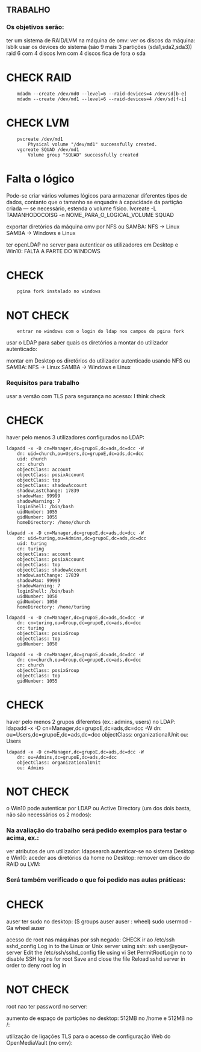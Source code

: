 ## TRABALHO

### Os objetivos serão:
ter um sistema de RAID/LVM na máquina de omv:
		ver os discos da máquina: lsblk
		usar os devices do sistema (são 9 mais 3 partições (sda1,sda2,sda3))
		raid 6 com 4 discos
		lvm com 4 discos
		fica de fora o sda

# CHECK		RAID
		mdadm --create /dev/md0 --level=6 --raid-devices=4 /dev/sd[b-e]
		mdadm --create /dev/md1 --level=6 --raid-devices=4 /dev/sd[f-i]
		
# CHECK		LVM
		pvcreate /dev/md1
			Physical volume "/dev/md1" successfully created.
		vgcreate SQUAD /dev/md1
			Volume group "SQUAD" successfully created

# Falta o lógico
Pode-se criar vários volumes lógicos para armazenar diferentes tipos de dados, contanto que o tamanho se enquadre à capacidade da partição criada — se necessário, estenda o volume físico.
		lvcreate -L TAMANHODOCOISG -n NOME_PARA_O_LOGICAL_VOLUME SQUAD



exportar diretórios da máquina omv por NFS ou SAMBA:
		NFS -> Linux
		SAMBA -> Windows e Linux


ter openLDAP no server para autenticar os utilizadores em Desktop e Win10: FALTA A PARTE DO WINDOWS
# CHECK
		pgina fork instalado no windows
# NOT CHECK
		entrar no windows com o login do ldap nos campos do pgina fork


usar o LDAP para saber quais os diretórios a montar do utilizador autenticado:


montar em Desktop os diretórios do utilizador autenticado usando NFS ou SAMBA:
		NFS -> Linux
		SAMBA -> Windows e Linux



### Requisitos para trabalho
usar a versão com TLS para segurança no acesso: I think check

# CHECK
haver pelo menos 3 utilizadores configurados no LDAP:

	ldapadd -x -D cn=Manager,dc=grupoE,dc=ads,dc=dcc -W
		dn: uid=church,ou=Users,dc=grupoE,dc=ads,dc=dcc
		uid: church
		cn: church
		objectClass: account
		objectClass: posixAccount
		objectClass: top
		objectClass: shadowAccount
		shadowLastChange: 17839
		shadowMax: 99999
		shadowWarning: 7
		loginShell: /bin/bash
		uidNumber: 1055
		gidNumber: 1055
		homeDirectory: /home/church

	ldapadd -x -D cn=Manager,dc=grupoE,dc=ads,dc=dcc -W
		dn: uid=turing,ou=Admins,dc=grupoE,dc=ads,dc=dcc
		uid: turing
		cn: turing
		objectClass: account
		objectClass: posixAccount
		objectClass: top
		objectClass: shadowAccount
		shadowLastChange: 17839
		shadowMax: 99999
		shadowWarning: 7
		loginShell: /bin/bash
		uidNumber: 1050
		gidNumber: 1050
		homeDirectory: /home/turing

	ldapadd -x -D cn=Manager,dc=grupoE,dc=ads,dc=dcc -W
		dn: cn=turing,ou=Group,dc=grupoE,dc=ads,dc=dcc
		cn: turing
		objectClass: posixGroup
		objectClass: top
		gidNumber: 1050

	ldapadd -x -D cn=Manager,dc=grupoE,dc=ads,dc=dcc -W
		dn: cn=church,ou=Group,dc=grupoE,dc=ads,dc=dcc
		cn: church
		objectClass: posixGroup
		objectClass: top
		gidNumber: 1055

# CHECK
haver pelo menos 2 grupos diferentes (ex.: admins, users) no LDAP: 
	ldapadd -x -D cn=Manager,dc=grupoE,dc=ads,dc=dcc -W
		dn: ou=Users,dc=grupoE,dc=ads,dc=dcc
		objectClass: organizationalUnit
		ou: Users

	ldapadd -x -D cn=Manager,dc=grupoE,dc=ads,dc=dcc -W
		dn: ou=Admins,dc=grupoE,dc=ads,dc=dcc
		objectClass: organizationalUnit
		ou: Admins
	
	
# NOT CHECK
o Win10 pode autenticar por LDAP ou Active Directory (um dos dois basta, não são necessários os 2 modos):



### Na avaliação do trabalho será pedido exemplos para testar o acima, ex.:
ver atributos de um utilizador: ldapsearch
autenticar-se no sistema Desktop e Win10:
aceder aos diretórios da home no Desktop:
remover um disco do RAID ou LVM:


### Será também verificado o que foi pedido nas aulas práticas:
# CHECK
auser ter sudo no desktop: ($ groups auser    auser : wheel)
	sudo usermod -Ga wheel auser		

acesso de root nas máquinas por ssh negado: CHECK ir ao /etc/ssh sshd_config
	Log in to the Linux or Unix server using ssh: ssh user@your-server
	Edit the /etc/ssh/sshd_config file using vi
	Set PermitRootLogin no to disable SSH logins for root
	Save and close the file
	Reload sshd server in order to deny root log in

# NOT CHECK
root nao ter password no server:


aumento de espaço de partições no desktop: 512MB no /home e 512MB no /:


utilização de ligações TLS para o acesso de configuração Web do OpenMediaVault (no omv): 

